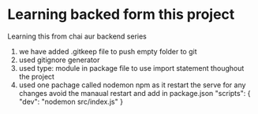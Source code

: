 # Learning backed form this project

Learning this from chai aur backend series

1. we have added .gitkeep file to push empty folder to git
2. used gitignore generator
3. used type: module in package file to use import statement thoughout the project
4. used one pachage called nodemon npm as it restart the serve for any changes avoid the manaual restart and add in package.json 
"scripts": {
    "dev": "nodemon src/index.js"
  }